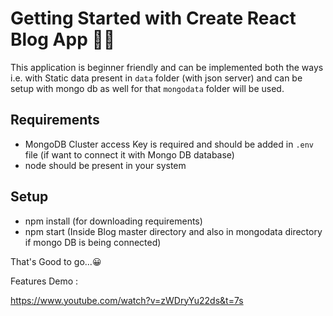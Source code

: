 # Getting Started with Create React Blog App ✍🏻

This application is beginner friendly and can be implemented both the ways i.e. with Static data present in `data` folder (with json server) and can be setup with mongo db as well for that `mongodata` folder will be used.

## Requirements 
 * MongoDB Cluster access Key is required and should be added in `.env` file (if want to connect it with Mongo DB database)
 * node should be present in your system 

## Setup 

 * npm install (for downloading requirements)
 * npm start (Inside Blog master directory and also in mongodata directory if mongo DB is being connected)
 
That's Good to go...😀

Features Demo :

https://www.youtube.com/watch?v=zWDryYu22ds&t=7s
